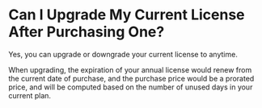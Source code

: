# Can I Upgrade My Current License After Purchasing One?

Yes, you can upgrade or downgrade your current license to anytime.

When upgrading, the expiration of your annual license would renew from the current date of purchase, and the purchase price would be a prorated price, and will be computed based on the number of unused days in your current plan.

